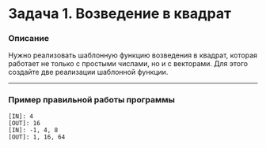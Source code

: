 # Задача 1. Возведение в квадрат

### Описание
Нужно реализовать шаблонную функцию возведения в квадрат, которая работает не только с простыми числами, но и с векторами.
Для этого создайте две реализации шаблонной функции.

---

### Пример правильной работы программы
```
[IN]: 4
[OUT]: 16
[IN]: -1, 4, 8
[OUT]: 1, 16, 64
```
